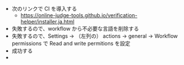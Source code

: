 - 次のリンクで CI を導入する
  - https://online-judge-tools.github.io/verification-helper/installer.ja.html
- 失敗するので、workflow から不必要な言語を削除する
- 失敗するので、Settings -> （左列の） actions -> general -> Workflow permissions で Read and write permitions を設定
- 成功する
- 
